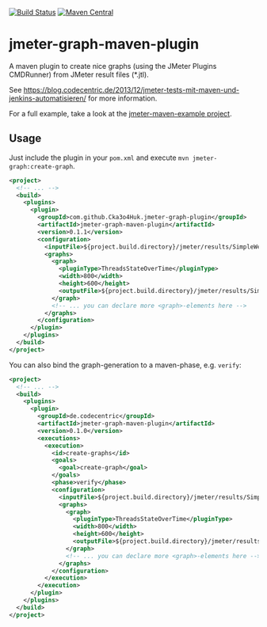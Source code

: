 [![Build Status](https://api.travis-ci.org/Cka3o4Huk/jmeter-graph-maven-plugin.svg?branch=master)](https://travis-ci.org/Cka3o4Huk/jmeter-graph-maven-plugin)
[![Maven Central](https://maven-badges.herokuapp.com/maven-central/com.github.Cka3o4Huk/jmeter-graph-maven-plugin/badge.svg)](https://maven-badges.herokuapp.com/maven-central/com.github.Cka3o4Huk/jmeter-graph-maven-plugin)

jmeter-graph-maven-plugin
=========================

A maven plugin to create nice graphs (using the JMeter Plugins CMDRunner) from JMeter result files (*.jtl).

See https://blog.codecentric.de/2013/12/jmeter-tests-mit-maven-und-jenkins-automatisieren/ for more information.

For a full example, take a look at the [jmeter-maven-example project](https://github.com/mlex/jmeter-maven-example/).

Usage
-----

Just include the plugin in your `pom.xml` and execute `mvn jmeter-graph:create-graph`.

```xml
<project>
  <!-- ... -->
  <build>
    <plugins>
      <plugin>
        <groupId>com.github.Cka3o4Huk.jmeter-graph-plugin</groupId>
        <artifactId>jmeter-graph-maven-plugin</artifactId>
        <version>0.1.1</version>
        <configuration>
          <inputFile>${project.build.directory}/jmeter/results/SimpleWebservicePerformanceTest.jtl</inputFile>
          <graphs>
            <graph>
              <pluginType>ThreadsStateOverTime</pluginType>
              <width>800</width>
              <height>600</height>
              <outputFile>${project.build.directory}/jmeter/results/SimpleWebservicePerformanceTest-ThreadsStateOverTime.png</outputFile>
            </graph>
            <!-- ... you can declare more <graph>-elements here -->
          </graphs>
        </configuration>
      </plugin>
    </plugins>
  </build>
</project>
```

You can also bind the graph-generation to a maven-phase, e.g. `verify`:

```xml
<project>
  <!-- ... -->
  <build>
    <plugins>
      <plugin>
        <groupId>de.codecentric</groupId>
        <artifactId>jmeter-graph-maven-plugin</artifactId>
        <version>0.1.0</version>
        <executions>
          <execution>
            <id>create-graphs</id>
            <goals>
              <goal>create-graph</goal>
            </goals>
            <phase>verify</phase>
            <configuration>
              <inputFile>${project.build.directory}/jmeter/results/SimpleWebservicePerformanceTest.jtl</inputFile>
              <graphs>
                <graph>
                  <pluginType>ThreadsStateOverTime</pluginType>
                  <width>800</width>
                  <height>600</height>
                  <outputFile>${project.build.directory}/jmeter/results/SimpleWebservicePerformanceTest-ThreadsStateOverTime.png</outputFile>
                </graph>
                <!-- ... you can declare more <graph>-elements here -->
              </graphs>
            </configuration>
          </execution>
        </execution>
      </plugin>
    </plugins>
  </build>
</project>
```

